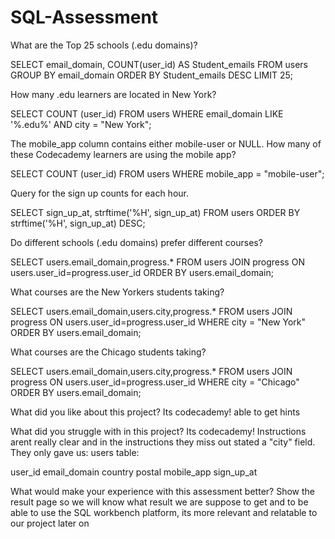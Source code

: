 # SQL-Assessment

What are the Top 25 schools (.edu domains)?

SELECT email_domain,
COUNT(user_id) AS Student_emails
FROM users
GROUP BY email_domain
ORDER BY Student_emails DESC
LIMIT 25;




How many .edu learners are located in New York?

SELECT COUNT (user_id)
FROM users
WHERE email_domain LIKE '%.edu%'
AND city = "New York";




The mobile_app column contains either mobile-user or NULL. How many of these Codecademy learners are using the mobile app?

SELECT COUNT (user_id)
FROM users
WHERE mobile_app = "mobile-user";




Query for the sign up counts for each hour.

SELECT sign_up_at,
   strftime('%H', sign_up_at)
FROM users
ORDER BY strftime('%H', sign_up_at) DESC;




Do different schools (.edu domains) prefer different courses?

SELECT
  users.email_domain,progress.*
FROM users
JOIN progress 
ON users.user_id=progress.user_id
ORDER BY users.email_domain;




What courses are the New Yorkers students taking?

SELECT
  users.email_domain,users.city,progress.*
FROM users
JOIN progress 
ON users.user_id=progress.user_id
WHERE city = "New York"
ORDER BY users.email_domain;





What courses are the Chicago students taking?

SELECT
  users.email_domain,users.city,progress.*
FROM users
JOIN progress 
ON users.user_id=progress.user_id
WHERE city = "Chicago"
ORDER BY users.email_domain;




What did you like about this project?
Its codecademy! able to get hints

What did you struggle with in this project?
Its codecademy! Instructions arent really clear and in the instructions they miss out stated a "city" field.
They only gave us:
users table:

user_id
email_domain
country
postal
mobile_app
sign_up_at

What would make your experience with this assessment better?
Show the result page so we will know what result we are suppose to get and to be able to use the SQL workbench platform, 
its more relevant and relatable to our project later on
